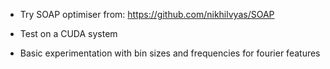 
* Try SOAP optimiser from: https://github.com/nikhilvyas/SOAP
* Test on a CUDA system

* Basic experimentation with bin sizes and frequencies for fourier features